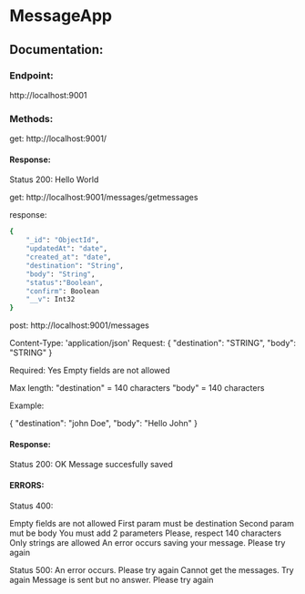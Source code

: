 # MessageApp
## Documentation:

### Endpoint:
http://localhost:9001

### Methods: 

get:
http://localhost:9001/

#### Response:
Status 200:
Hello World

get:
http://localhost:9001/messages/getmessages

response:
```sh
{
    "_id": "ObjectId",
    "updatedAt": "date",
    "created_at": "date",
    "destination": "String",
    "body": "String",
    "status":"Boolean",
    "confirm": Boolean
    "__v": Int32
}
```

post:
http://localhost:9001/messages

Content-Type: 'application/json'
Request: 
{
  "destination": "STRING",
  "body": "STRING"
}

Required: Yes
Empty fields are not allowed

Max length:
  "destination" = 140 characters
  "body" = 140 characters

Example: 

{
  "destination": "john Doe",
  "body": "Hello John"
}

#### Response:

Status 200:
OK
Message succesfully saved

#### ERRORS:

Status 400:

Empty fields are not allowed
First param must be destination
Second param mut be body
You must add 2 parameters
Please, respect 140 characters
Only strings are allowed
An error occurs saving your message. Please try again

Status 500:
An error occurs. Please try again
Cannot get the messages. Try again
Message is sent but no answer. Please try again
